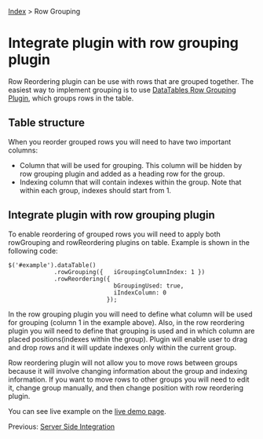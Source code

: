 [Index](Index.md) > Row Grouping
# Integrate plugin with row grouping plugin #

Row Reordering plugin can be use with rows that are grouped together. The easiest way to implement grouping is to use [DataTables Row Grouping Plugin](http://jquery-datatables-row-grouping.googlecode.com/svn/trunk/index.html), which groups rows in the table.

## Table structure ##

When you reorder grouped rows you will need to have two important columns:
  * Column that will be used for grouping. This column will be hidden by row grouping plugin and added as a heading row for the group.
  * Indexing column that will contain indexes within the group. Note that within each group, indexes should start from 1.

## Integrate plugin with row grouping plugin ##

To enable reordering of grouped rows you will need to apply both rowGrouping and rowReordering plugins on table. Example is shown in the following code:

```
$('#example').dataTable()
             .rowGrouping({   iGroupingColumnIndex: 1 })
             .rowReordering({ 
                              bGroupingUsed: true,
                              iIndexColumn: 0
                            });
```

In the row grouping plugin you will need to define what column will be used for grouping (column 1 in the example above). Also, in the row reordering plugin you will need to define that grouping is used and in which column are placed positions(indexes within the group).
Plugin will enable user to drag and drop rows and it will update indexes only within the current group.

Row reordering plugin will not allow you to move rows between groups because it will involve changing information about the group and indexing information. If you want to move rows to other groups you will need to edit it, change group manually, and then change position with row reordering plugin.

You can see live example on the
[live demo page](http://jquery-datatables-row-reordering.googlecode.com/svn/trunk/rowGrouping.html).

Previous: [Server Side Integration](ServerSideIntegration.md)